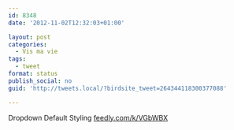 ```yaml
---
id: 8348
date: '2012-11-02T12:32:03+01:00'

layout: post
categories:
  - Vis ma vie
tags:
  - tweet
format: status
publish_social: no
guid: 'http://tweets.local/?birdsite_tweet=264344118300377088'

---
```


Dropdown Default Styling [feedly.com/k/VGbWBX](http://feedly.com/k/VGbWBX)
